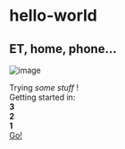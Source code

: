 # hello-world

## ET, home, phone...
![image](Icon-pictures.png "icon")

Trying _some stuff_ !  
Getting started in:  
**3**  
**2**  
**1**  
[Go!](https://www.youtube.com/watch?v=iyFijjikkeM)




